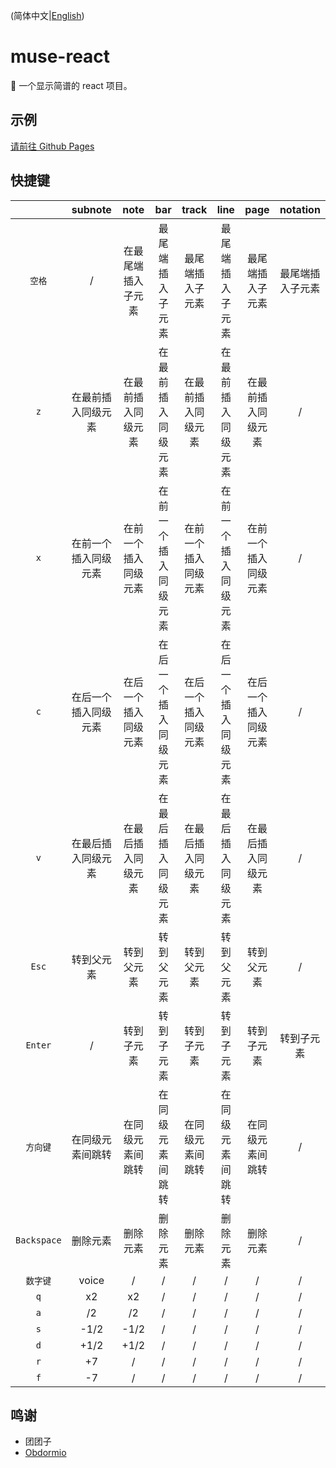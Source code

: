 (简体中文|[English](README.en_US.md))

# muse-react

🎼 一个显示简谱的 react 项目。

## 示例

[请前往 Github Pages](https://shizuku.github.io/muse-react/)

## 快捷键

|             |       subnote        |         note         |         bar          |        track         |         line         |         page         |     notation     |
| :---------: | :------------------: | :------------------: | :------------------: | :------------------: | :------------------: | :------------------: | :--------------: |
|   `空格`    |          /           |  在最尾端插入子元素  |   最尾端插入子元素   |   最尾端插入子元素   |   最尾端插入子元素   |   最尾端插入子元素   | 最尾端插入子元素 |
|     `z`     |  在最前插入同级元素  |  在最前插入同级元素  |  在最前插入同级元素  |  在最前插入同级元素  |  在最前插入同级元素  |  在最前插入同级元素  |        /         |
|     `x`     | 在前一个插入同级元素 | 在前一个插入同级元素 | 在前一个插入同级元素 | 在前一个插入同级元素 | 在前一个插入同级元素 | 在前一个插入同级元素 |        /         |
|     `c`     | 在后一个插入同级元素 | 在后一个插入同级元素 | 在后一个插入同级元素 | 在后一个插入同级元素 | 在后一个插入同级元素 | 在后一个插入同级元素 |        /         |
|     `v`     |  在最后插入同级元素  |  在最后插入同级元素  |  在最后插入同级元素  |  在最后插入同级元素  |  在最后插入同级元素  |  在最后插入同级元素  |        /         |
|    `Esc`    |      转到父元素      |      转到父元素      |      转到父元素      |      转到父元素      |      转到父元素      |      转到父元素      |        /         |
|   `Enter`   |          /           |      转到子元素      |      转到子元素      |      转到子元素      |      转到子元素      |      转到子元素      |    转到子元素    |
|  `方向键`   |   在同级元素间跳转   |   在同级元素间跳转   |   在同级元素间跳转   |   在同级元素间跳转   |   在同级元素间跳转   |   在同级元素间跳转   |        /         |
| `Backspace` |       删除元素       |       删除元素       |       删除元素       |       删除元素       |       删除元素       |       删除元素       |        /         |
|  `数字键`   |        voice         |          /           |          /           |          /           |          /           |          /           |        /         |
|     `q`     |          x2          |          x2          |          /           |          /           |          /           |          /           |        /         |
|     `a`     |          /2          |          /2          |          /           |          /           |          /           |          /           |        /         |
|     `s`     |         -1/2         |         -1/2         |          /           |          /           |          /           |          /           |        /         |
|     `d`     |         +1/2         |         +1/2         |          /           |          /           |          /           |          /           |        /         |
|     `r`     |          +7          |          /           |          /           |          /           |          /           |          /           |        /         |
|     `f`     |          -7          |          /           |          /           |          /           |          /           |          /           |        /         |

## 鸣谢

- 团团子
- [Obdormio](https://github.com/Obdormio)

